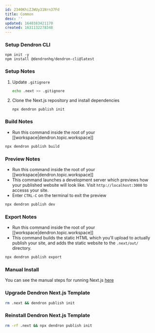 ```yaml
---
id: 2340KhiZJWUy31Nrn37Fd
title: Common
desc: ''
updated: 1640383421170
created: 1631132278348
---
```


### Setup Dendron CLI
```
npm init -y 
npm install @dendronhq/dendron-cli@latest
```

### Setup Notes
1. Update `.gitignore`
    ```sh
    echo .next >> .gitignore
    ```
1. Clone the Next.js repository and install dependencies
    ```sh
    npx dendron publish init
    ```

### Build Notes

- Run this command inside the root of your [[workspace|dendron.topic.workspace]]
```sh
npx dendron publish build
```

### Preview Notes

- Run this command inside the root of your [[workspace|dendron.topic.workspace]]
- This command launches a development server which previews how your published website will look like.  Visit `http://localhost:3000` to accesss your site. 
- Enter `CTRL-C` on the terminal to exit the preview
```sh
npx dendron publish dev
```

### Export Notes

- Run this command inside the root of your [[workspace|dendron.topic.workspace]]
- This command builds the static HTML which you'll upload to actually publish your site, and adds the static website to the `.next/out/` directory.

```sh
npx dendron publish export
```

### Manual Install

You can see the manual steps for running Next.js [here](https://github.com/dendronhq/dendron/blob/5f6ba8c75b3a2921de70ac784237441b03374dea/packages/dendron-cli/src/commands/publishCLICommand.ts#L287)

### Upgrade Dendron Next.js Template

```sh
rm .next && dendron publish init
```

### Reinstall Dendron Next.js Template

```sh
rm -rf .next && npx dendron publish init
```

##

